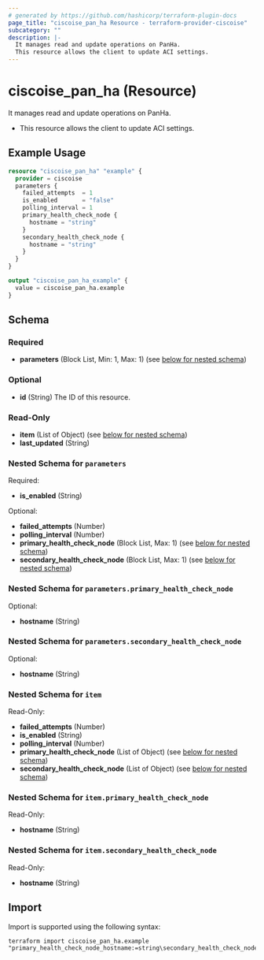 ```yaml
---
# generated by https://github.com/hashicorp/terraform-plugin-docs
page_title: "ciscoise_pan_ha Resource - terraform-provider-ciscoise"
subcategory: ""
description: |-
  It manages read and update operations on PanHa.
  This resource allows the client to update ACI settings.
---
```


# ciscoise_pan_ha (Resource)

It manages read and update operations on PanHa.

- This resource allows the client to update ACI settings.

## Example Usage

```terraform
resource "ciscoise_pan_ha" "example" {
  provider = ciscoise
  parameters {
    failed_attempts  = 1
    is_enabled       = "false"
    polling_interval = 1
    primary_health_check_node {
      hostname = "string"
    }
    secondary_health_check_node {
      hostname = "string"
    }
  }
}

output "ciscoise_pan_ha_example" {
  value = ciscoise_pan_ha.example
}
```

<!-- schema generated by tfplugindocs -->
## Schema

### Required

- **parameters** (Block List, Min: 1, Max: 1) (see [below for nested schema](#nestedblock--parameters))

### Optional

- **id** (String) The ID of this resource.

### Read-Only

- **item** (List of Object) (see [below for nested schema](#nestedatt--item))
- **last_updated** (String)

<a id="nestedblock--parameters"></a>
### Nested Schema for `parameters`

Required:

- **is_enabled** (String)

Optional:

- **failed_attempts** (Number)
- **polling_interval** (Number)
- **primary_health_check_node** (Block List, Max: 1) (see [below for nested schema](#nestedblock--parameters--primary_health_check_node))
- **secondary_health_check_node** (Block List, Max: 1) (see [below for nested schema](#nestedblock--parameters--secondary_health_check_node))

<a id="nestedblock--parameters--primary_health_check_node"></a>
### Nested Schema for `parameters.primary_health_check_node`

Optional:

- **hostname** (String)


<a id="nestedblock--parameters--secondary_health_check_node"></a>
### Nested Schema for `parameters.secondary_health_check_node`

Optional:

- **hostname** (String)



<a id="nestedatt--item"></a>
### Nested Schema for `item`

Read-Only:

- **failed_attempts** (Number)
- **is_enabled** (String)
- **polling_interval** (Number)
- **primary_health_check_node** (List of Object) (see [below for nested schema](#nestedobjatt--item--primary_health_check_node))
- **secondary_health_check_node** (List of Object) (see [below for nested schema](#nestedobjatt--item--secondary_health_check_node))

<a id="nestedobjatt--item--primary_health_check_node"></a>
### Nested Schema for `item.primary_health_check_node`

Read-Only:

- **hostname** (String)


<a id="nestedobjatt--item--secondary_health_check_node"></a>
### Nested Schema for `item.secondary_health_check_node`

Read-Only:

- **hostname** (String)

## Import

Import is supported using the following syntax:

```shell
terraform import ciscoise_pan_ha.example "primary_health_check_node_hostname:=string\secondary_health_check_node_hostname:=string"
```
